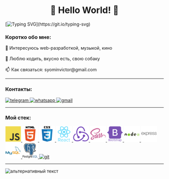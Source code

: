 <h1 align="center">👾 Hello World! 👾</h1>

[![Typing SVG](https://readme-typing-svg.herokuapp.com?color=%8b00ff&lines=Have+a+nice+day+!)](https://git.io/typing-svg)

<h3 align="left" '>Коротко обо мне:</h3>
 👀 Интересуюсь web-разработкой, музыкой, кино
<br></br>
 💜 Люблю кодить, вкусно есть, свою собаку
 <br></br>
  📫 Как связаться: syominvictor@gmail.com 

<hr>

<h3 align="left">Контакты:</h3>
<p align="left">
  <a href="https://t.me/nucsemin" target="_blank" rel="noreferrer"> <img src="https://img.icons8.com/fluency/344/telegram-app.png" alt="telegram" width="50" height="50"/> </a>
   <a href="https://wa.me/79218683650" target="_blank" rel="noreferrer"> <img src="https://img.icons8.com/color/344/whatsapp--v1.png" alt="whatsapp" width="50" height="50"/> </a>
    <a href="mailto:syominvictor@gmail.com" target="_blank" rel="noreferrer"> <img src="https://img.icons8.com/color/344/gmail-new.png" alt="gmail" width="50" height="50"/> </a>
</p>
 <hr>

<h3 align="left">Мой стек:</h3>
<p align="left"> 
  <a href="https://developer.mozilla.org/en-US/docs/Web/JavaScript" target="_blank" rel="noreferrer"> <img src="https://raw.githubusercontent.com/devicons/devicon/master/icons/javascript/javascript-original.svg" alt="javascript" width="50" height="50"/> </a> 
  <a href="https://www.w3.org/html/" target="_blank" rel="noreferrer"> <img src="https://raw.githubusercontent.com/devicons/devicon/master/icons/html5/html5-original-wordmark.svg" alt="html5" width="50" height="50"/> </a>
  <a href="https://www.w3schools.com/css/" target="_blank" rel="noreferrer"> <img src="https://raw.githubusercontent.com/devicons/devicon/master/icons/css3/css3-original-wordmark.svg" alt="css3" width="50" height="50"/> </a> 
  <a href="https://reactjs.org/" target="_blank" rel="noreferrer"> <img src="https://raw.githubusercontent.com/devicons/devicon/master/icons/react/react-original-wordmark.svg" alt="react" width="50" height="50"/> </a>
  <a href="https://redux.js.org" target="_blank" rel="noreferrer"> <img src="https://raw.githubusercontent.com/devicons/devicon/master/icons/redux/redux-original.svg" alt="redux" width="50" height="50"/> </a> 
   <a href="https://sass-lang.com" target="_blank" rel="noreferrer"> <img src="https://raw.githubusercontent.com/devicons/devicon/master/icons/sass/sass-original.svg" alt="sass" width="50" height="50"/> </a> 
 <a href="https://getbootstrap.com" target="_blank" rel="noreferrer"> <img src="https://raw.githubusercontent.com/devicons/devicon/master/icons/bootstrap/bootstrap-plain-wordmark.svg" alt="bootstrap" width="50" height="50"/> </a> 
   <a href="https://nodejs.org" target="_blank" rel="noreferrer"> <img src="https://raw.githubusercontent.com/devicons/devicon/master/icons/nodejs/nodejs-original-wordmark.svg" alt="nodejs" width="50" height="50"/> </a> 
   <a href="https://expressjs.com" target="_blank" rel="noreferrer"> <img src="https://raw.githubusercontent.com/devicons/devicon/master/icons/express/express-original-wordmark.svg" alt="express" width="50" height="50"/> </a> 
  <a href="https://www.mysql.com/" target="_blank" rel="noreferrer"> <img src="https://raw.githubusercontent.com/devicons/devicon/master/icons/mysql/mysql-original-wordmark.svg" alt="mysql" width="50" height="50"/> </a> 
  <a href="https://www.postgresql.org" target="_blank" rel="noreferrer"> <img src="https://raw.githubusercontent.com/devicons/devicon/master/icons/postgresql/postgresql-original-wordmark.svg" alt="postgresql" width="50" height="50"/> </a> 
  <a href="https://git-scm.com/" target="_blank" rel="noreferrer"> <img src="https://www.vectorlogo.zone/logos/git-scm/git-scm-icon.svg" alt="git" width="50" height="50"/> </a> 
  </p>
  
  <hr>
<img src="https://i.ibb.co/JxP6Jbt/IMG-3194-2.jpg" alt="альтернативный текст" width="450" height="650"/>
